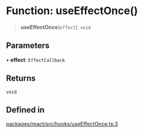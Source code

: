 # Function: useEffectOnce()

> **useEffectOnce**(`effect`): `void`

## Parameters

• **effect**: `EffectCallback`

## Returns

`void`

## Defined in

[packages/react/src/hooks/useEffectOnce.ts:3](https://github.com/mbti-nf-team/frontend-libraries/blob/808e2257613043e0b3668dbe433b6914a17272db/packages/react/src/hooks/useEffectOnce.ts#L3)
